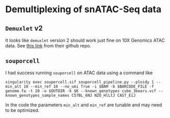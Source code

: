# Demultiplexing of snATAC-Seq data

## `Demuxlet` v2

It looks like `demuxlet` version 2 should work just fine on 10X 
Genomics ATAC data. See 
[this link](https://github.com/statgen/popscle/blob/6798538c248f04fc2f62a43ecdf0d30a58296722/tutorials/README_atac.md) 
from their github repo.

## `souporcell`

I had success running `souporcell` on ATAC data using a command like
```
singularity exec souporcell.sif souporcell_pipeline.py --ploidy 1 --min_alt 10 --min_ref 10 --no_umi True -i $BAM -b $BARCODE_FILE -f genome.fa -t 20 -o $OUTDIR -k $K --known_genotypes cube_3bears.vcf --known_genotypes_sample_names C57BL_6NJ NZO_HlLtJ CAST_EiJ
```
In the code the parameters `min_alt` and `min_ref` are tunable and 
may need to be optimized.

